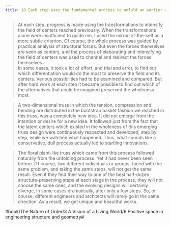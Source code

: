 ```yaml
---
title: 10 Each step uses the fundamental process to unfold an earlier wholeness
---
```


> At each step, progress is made using the transformations to intensify the field of centers reached previously. When the transformations alone were insufficient to guide me, I used the mirror-of-the-self as a more subtle criterion. Of course, the whole process was guided by practical analysis of structural forces. But even the forces themselves are seen as centers, and the process of elaborating and intensifying the field of centers was used to channel and redirect the forces themselves.  
> In some cases, it took a lot of effort, and trial and error, to find out which differentiation would do the most to preserve the field and its centers. Various possibilities had to be examined and compared. But after hard work at each step it became possible to find out which of the alternatives that could be imagined preserved the wholeness most.  

> A two-dimensional truss in which the tension, compression and bending are distributed in the bootstrap basket fashion we reached in this truss, was a completely new idea. It did not emerge from the intention or desire for a new idea. It followed just from the fact that the latent centers which existed in the wholeness of this emerging truss design were continuously respected and developed, step by step, while we watched what happened. Thus, what sounds like a conservative, dull process actually led to startling innovations.  

> The floral plant-like truss which came from this process followed naturally from the unfolding process. Yet it had never been seen before. Of course, two different individuals or groups, faced with the same problem, and taking the same steps, will not get the same result. Even if they find their way to one of the best half-dozen structure-preserving steps at each stage in the process, they will not choose the same ones, and the evolving designs will certainly diverge, in some cases dramatically, after only a few steps. So, of course, different engineers and architects will rarely go in the same direction. As a result, we get unique and beautiful works.  

#book/The Nature of Order/3 A Vision of a Living World/6 Positive space in engineering structure and geometry#